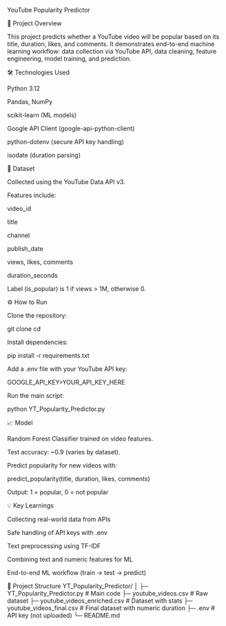 YouTube Popularity Predictor

📌 Project Overview

This project predicts whether a YouTube video will be popular based on its title, duration, likes, and comments.
It demonstrates end-to-end machine learning workflow: data collection via YouTube API, data cleaning, feature engineering, model training, and prediction.

🛠 Technologies Used

Python 3.12

Pandas, NumPy

scikit-learn (ML models)

Google API Client (google-api-python-client)

python-dotenv (secure API key handling)

isodate (duration parsing)

🔹 Dataset

Collected using the YouTube Data API v3.

Features include:

video_id

title

channel

publish_date

views, likes, comments

duration_seconds

Label (is_popular) is 1 if views > 1M, otherwise 0.

⚙️ How to Run

Clone the repository:

git clone <your-repo-url>
cd <project-folder>


Install dependencies:

pip install -r requirements.txt


Add a .env file with your YouTube API key:

GOOGLE_API_KEY=YOUR_API_KEY_HERE


Run the main script:

python YT_Popularity_Predictor.py

📈 Model

Random Forest Classifier trained on video features.

Test accuracy: ~0.9 (varies by dataset).

Predict popularity for new videos with:

predict_popularity(title, duration, likes, comments)


Output: 1 = popular, 0 = not popular

💡 Key Learnings

Collecting real-world data from APIs

Safe handling of API keys with .env

Text preprocessing using TF-IDF

Combining text and numeric features for ML

End-to-end ML workflow (train → test → predict)

📂 Project Structure
YT_Popularity_Predictor/
│
├─ YT_Popularity_Predictor.py  # Main code
├─ youtube_videos.csv           # Raw dataset
├─ youtube_videos_enriched.csv  # Dataset with stats
├─ youtube_videos_final.csv     # Final dataset with numeric duration
├─ .env                        # API key (not uploaded)
└─ README.md
